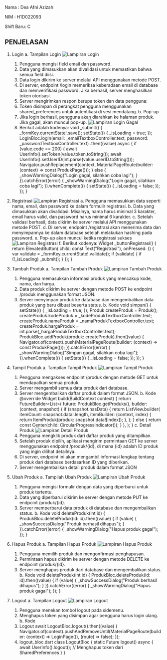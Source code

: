 Nama : Dea Afni Azizah

NIM : H1D022093

Shift Baru: C

## PENJELASAN
1. Login
   a. Tampilan Login
      ![Lampiran Login](form_login.jpeg)
      1) Pengguna mengisi field email dan password.
      2) Data yang dimasukkan akan divalidasi untuk memastikan bahwa semua field diisi.
      3) Data login dikirim ke server melalui API menggunakan metode POST.
      4) Di server, endpoint /login memeriksa keberadaan email di database dan memverifikasi password. Jika berhasil, server menghasilkan token otorisasi.
      5) Server mengirimkan respon berupa token dan data pengguna:
      6) Token disimpan di perangkat pengguna menggunakan shared_preferences untuk autentikasi di sesi mendatang.
   b. Pop-up
      1) Jika login berhasil, pengguna akan diarahkan ke halaman produk. Jika gagal, akan muncul pop-up.
         ![Lampiran Login Gagal](login_gagal.jpeg)
      2) Berikut adalah kodenya:
         void _submit() {
        _formKey.currentState!.save();
        setState(() {
          _isLoading = true;
        });
        LoginBloc.login(email: _emailTextboxController.text, password: _passwordTextboxController.text)
          .then((value) async {
            if (value.code == 200) {
              await UserInfo().setToken(value.token.toString());
              await UserInfo().setUserID(int.parse(value.userID.toString()));
              Navigator.pushReplacement(context, MaterialPageRoute(builder: (context) => const ProdukPage()));
            } else {
              _showWarningDialog("Login gagal, silahkan coba lagi");
            }
          }).catchError((error) {
            _showWarningDialog("Login gagal, silahkan coba lagi");
          }).whenComplete(() {
            setState(() {
              _isLoading = false;
            });
          });
      }

2. Registrasi
   ![Lampiran Registrasi](form_registrasi.jpeg)
   a. Pengguna memasukkan data seperti nama, email, dan password ke dalam formulir registrasi.
   b. Data yang dimasukkan akan divalidasi. Misalnya, nama harus minimal 3 karakter, email harus valid, dan password harus minimal 6 karakter.
   c. Setelah validasi berhasil, data dikirim ke server melalui API menggunakan metode POST.
   d. Di server, endpoint /registrasi akan menerima data dan menyimpannya ke dalam database setelah melakukan hashing pada password.
   e. Pop-up akan muncul ketika registrasi sukses
      ![Lampiran Registrasi](registrasi_sukses.jpeg)
   f. Berikut kodenya:
      Widget _buttonRegistrasi() {
        return ElevatedButton(
          child: const Text("Registrasi"),
          onPressed: () {
            var validate = _formKey.currentState!.validate();
            if (validate) {
              if (!_isLoading) _submit();
            }
          });
      }
   
3. Tambah Produk
   a. Tampilan Tambah Produk
      ![Lampiran Tambah Produk](tambah_produk.jpeg)
      1) Pengguna memasukkan informasi produk yang mencakup kode, nama, dan harga.
      2) Data produk dikirim ke server dengan metode POST ke endpoint /produk menggunakan format JSON.
      3) Server menyimpan produk ke database dan mengembalikan data produk yang baru dibuat beserta status.
   b. Kode
      void simpan() {
        setState(() {
          _isLoading = true;
        });
        Produk createProduk = Produk();
        createProduk.kodeProduk = _kodeProdukTextboxController.text;
        createProduk.namaProduk = _namaProdukTextboxController.text;
        createProduk.hargaProduk = int.parse(_hargaProdukTextboxController.text);
      ProdukBloc.addProduk(produk: createProduk).then((value) {
          Navigator.of(context).push(MaterialPageRoute(builder: (context) => const ProdukPage()));
        }).catchError((error) {
          _showWarningDialog("Simpan gagal, silahkan coba lagi");
        }).whenComplete(() {
          setState(() {
            _isLoading = false;
          });
        });
      }

4. Tampil Produk
   a. Tampilan Tampil Produk
      ![Lampiran Tampil Produk](tampil_produk.jpeg)
      1) Pengguna mengakses endpoint /produk dengan metode GET untuk mendapatkan semua produk.
      2) Server mengambil semua data produk dari database.
      3) Server mengembalikan daftar produk dalam format JSON.
   b. Kode
      @override
      Widget build(BuildContext context) {
        return FutureBuilder<List<Produk>>(
          future: ProdukBloc.getProduks(),
          builder: (context, snapshot) {
            if (snapshot.hasData) {
              return ListView.builder(
                itemCount: snapshot.data!.length,
                itemBuilder: (context, index) {
                  return ItemProduk(produk: snapshot.data![index]);
                },
              );
            } else {
              return const Center(child: CircularProgressIndicator());
            }
          },
        );
      }
   c. Detail Produk
      ![Lampiran Detail Produk](detail_produk.jpeg)
      1) Pengguna mengklik produk dari daftar produk yang ditampilkan.
      2) Setelah produk dipilih, aplikasi mengirim permintaan GET ke server menggunakan endpoint /produk/{id}, di mana {id} adalah ID produk yang ingin dilihat detailnya.
      3) Di server, endpoint ini akan mengambil informasi lengkap tentang produk dari database berdasarkan ID yang diberikan.
      4) Server mengembalikan detail produk dalam format JSON

5. Ubah Produk
   a. Tampilah Ubah Produk
      ![Lampiran Ubah Produk](ubah_produk.jpeg)
      1) Pengguna mengisi formulir dengan data yang diperbarui untuk produk tertentu.
      2) Data yang diperbarui dikirim ke server dengan metode PUT ke endpoint /produk/{id}.
      3) Server memperbarui data produk di database dan mengembalikan status.
   b. Kode
      void deleteProduk(int id) {
        ProdukBloc.deleteProduk(id: id).then((value) {
          if (value) {
            _showSuccessDialog("Produk berhasil dihapus");
          }
        }).catchError((error) {
          _showWarningDialog("Hapus produk gagal");
        });
      }

6. Hapus Produk
   a. Tampilan Hapus Produk
      ![Lampiran Hapus Produk](hapus_produk.jpeg)
      1) Pengguna memilih produk dan mengonfirmasi penghapusan.
      2) Permintaan hapus dikirim ke server dengan metode DELETE ke endpoint /produk/{id}.
      3) Server menghapus produk dari database dan mengembalikan status.
   b. Kode
      void deleteProduk(int id) {
        ProdukBloc.deleteProduk(id: id).then((value) {
          if (value) {
            _showSuccessDialog("Produk berhasil dihapus");
          }
        }).catchError((error) {
          _showWarningDialog("Hapus produk gagal");
        });
      }

7. Logout
   a. Tampilan Logout
      ![Lampiran Logout](sidemenu_logout.jpeg)
      1) Pengguna menekan tombol logout pada sidemenu.
      2) Menghapus token yang disimpan agar pengguna harus login ulang.
   b. Kode
      1) Logout
         await LogoutBloc.logout().then((value) {
           Navigator.of(context).pushAndRemoveUntil(MaterialPageRoute(builder: (context) => LoginPage()), (route) => false);
         });
      2) logout_bloc.dart
         class LogoutBloc {
           static Future logout() async {
             await UserInfo().logout(); // Menghapus token dari SharedPreferences
           }
         }
